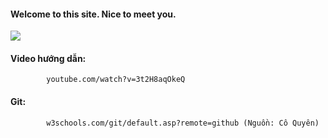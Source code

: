 #### Welcome to this site. Nice to meet you.
[![](https://visitcount.itsvg.in/api?id=Nhth712&icon=0&color=0)](https://google.com)

#### Video hướng dẫn:
            youtube.com/watch?v=3t2H8aqOkeQ

#### Git:
            w3schools.com/git/default.asp?remote=github (Nguồn: Cô Quyên)
